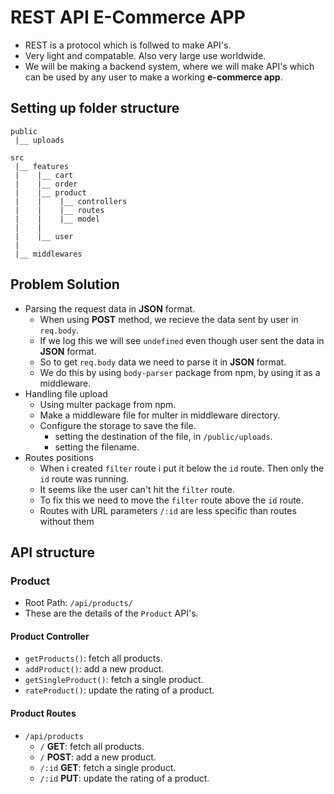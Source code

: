 # REST API E-Commerce APP

- REST is a protocol which is follwed to make API's.
- Very light and compatable. Also very large use worldwide.
- We will be making a backend system, where we will make API's which can be used by any user to make a working **e-commerce app**.

## Setting up folder structure

```
public
 |__ uploads

src
 |__ features
 |    |__ cart
 |    |__ order
 |    |__ product
 |    |    |__ controllers
 |    |    |__ routes
 |    |    |__ model
 |    |
 |    |__ user
 |
 |__ middlewares
```

## Problem Solution

- Parsing the request data in **JSON** format.
  - When using **POST** method, we recieve the data sent by user in `req.body`.
  - If we log this we will see `undefined` even though user sent the data in **JSON** format.
  - So to get `req.body` data we need to parse it in **JSON** format.
  - We do this by using `body-parser` package from npm, by using it as a middleware.
- Handling file upload
  - Using multer package from npm.
  - Make a middleware file for multer in middleware directory.
  - Configure the storage to save the file.
    - setting the destination of the file, in `/public/uploads`.
    - setting the filename.
- Routes positions
  - When i created `filter` route i put it below the `id` route. Then only the `id` route was running.
  - It seems like the user can't hit the `filter` route.
  - To fix this we need to move the `filter` route above the `id` route.
  - Routes with URL parameters `/:id` are less specific than routes without them

## API structure

### Product

- Root Path: `/api/products/`
- These are the details of the `Product` API's.

#### Product Controller

- `getProducts()`: fetch all products.
- `addProduct()`: add a new product.
- `getSingleProduct()`: fetch a single product.
- `rateProduct()`: update the rating of a product.

#### Product Routes

- `/api/products`
  - `/` **GET**: fetch all products.
  - `/` **POST**: add a new product.
  - `/:id` **GET**: fetch a single product.
  - `/:id` **PUT**: update the rating of a product.
